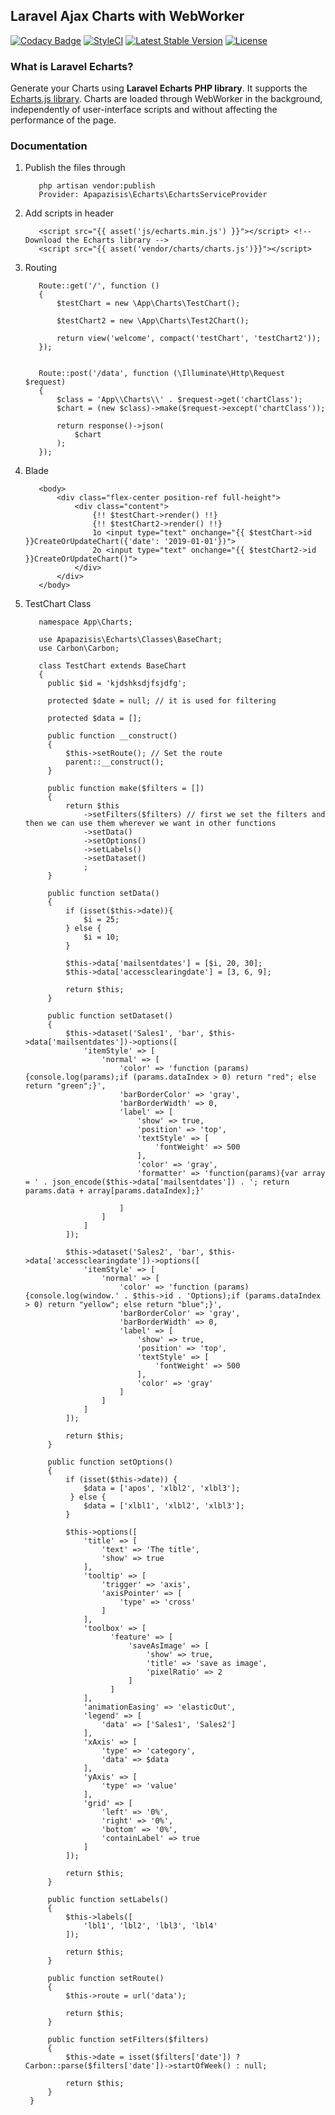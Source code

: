 ## Laravel Ajax Charts with WebWorker

   
[![Codacy Badge](https://api.codacy.com/project/badge/Grade/97da0999afa84e54ada46b1cabc8ee7c)](https://app.codacy.com/app/apapazisis/laracharts?utm_source=github.com&utm_medium=referral&utm_content=apapazisis/laracharts&utm_campaign=Badge_Grade_Dashboard)
<a href="https://github.styleci.io/repos/189413172"><img src="https://github.styleci.io/repos/189413172/shield?branch=master" alt="StyleCI"></a>
[![Latest Stable Version](https://poser.pugx.org/apapazisis/laravel-echarts/v/stable)](https://packagist.org/packages/apapazisis/laravel-echarts)
[![License](https://poser.pugx.org/apapazisis/laravel-echarts/license)](https://packagist.org/packages/apapazisis/laravel-echarts)


### What is Laravel Echarts?

Generate your Charts using **Laravel Echarts PHP library**. It supports the <a href="https://ecomfe.github.io/echarts-doc/public/en/tutorial.html#Get%20Started%20with%20ECharts%20in%205%20minutes" target="_blank">Echarts.js library</a>. Charts are loaded through WebWorker in the background, independently of user-interface scripts and without affecting the performance of the page.


### Documentation

1. Publish the files through 
          
          php artisan vendor:publish
          Provider: Apapazisis\Echarts\EchartsServiceProvider

2. Add scripts in header 
          
          <script src="{{ asset('js/echarts.min.js') }}"></script> <!-- Download the Echarts library -->
          <script src="{{ asset('vendor/charts/charts.js')}}"></script>

3. Routing

          Route::get('/', function ()
          {
              $testChart = new \App\Charts\TestChart();

              $testChart2 = new \App\Charts\Test2Chart();

              return view('welcome', compact('testChart', 'testChart2'));
          });


          Route::post('/data', function (\Illuminate\Http\Request $request)
          {
              $class = 'App\\Charts\\' . $request->get('chartClass');
              $chart = (new $class)->make($request->except('chartClass'));

              return response()->json(
                  $chart
              );
          });

4. Blade

          <body>
              <div class="flex-center position-ref full-height">
                  <div class="content">
                      {!! $testChart->render() !!}
                      {!! $testChart2->render() !!}
                      1o <input type="text" onchange="{{ $testChart->id }}CreateOrUpdateChart({'date': '2019-01-01'})">
                      2o <input type="text" onchange="{{ $testChart2->id }}CreateOrUpdateChart()">
                  </div>
              </div>
          </body>
              
4. TestChart Class
          
          namespace App\Charts;

          use Apapazisis\Echarts\Classes\BaseChart;
          use Carbon\Carbon;

          class TestChart extends BaseChart
          {
            public $id = 'kjdshksdjfsjdfg'; 
          
            protected $date = null; // it is used for filtering

            protected $data = [];

            public function __construct()
            {
                $this->setRoute(); // Set the route 
                parent::__construct();
            }

            public function make($filters = [])
            {
                return $this
                    ->setFilters($filters) // first we set the filters and then we can use them wherever we want in other functions
                    ->setData()
                    ->setOptions()
                    ->setLabels()
                    ->setDataset()
                    ;
            }

            public function setData()
            {
                if (isset($this->date)){
                    $i = 25;
                } else {
                    $i = 10;
                }
                
                $this->data['mailsentdates'] = [$i, 20, 30];
                $this->data['accessclearingdate'] = [3, 6, 9];

                return $this;
            }

            public function setDataset()
            {
                $this->dataset('Sales1', 'bar', $this->data['mailsentdates'])->options([
                    'itemStyle' => [
                        'normal' => [
                            'color' => 'function (params){console.log(params);if (params.dataIndex > 0) return "red"; else return "green";}',
                            'barBorderColor' => 'gray',
                            'barBorderWidth' => 0,
                            'label' => [
                                'show' => true,
                                'position' => 'top',
                                'textStyle' => [
                                    'fontWeight' => 500
                                ],
                                'color' => 'gray',
                                'formatter' => 'function(params){var array = ' . json_encode($this->data['mailsentdates']) . '; return params.data + array[params.dataIndex];}'
                    
                            ]
                        ]
                    ]
                ]);

                $this->dataset('Sales2', 'bar', $this->data['accessclearingdate'])->options([
                    'itemStyle' => [
                        'normal' => [
                            'color' => 'function (params){console.log(window.' . $this->id . 'Options);if (params.dataIndex > 0) return "yellow"; else return "blue";}',
                            'barBorderColor' => 'gray',
                            'barBorderWidth' => 0,
                            'label' => [
                                'show' => true,
                                'position' => 'top',
                                'textStyle' => [
                                    'fontWeight' => 500
                                ],
                                'color' => 'gray'
                            ]
                        ]
                    ]
                ]);

                return $this;
            }

            public function setOptions()
            {
                if (isset($this->date)) {
                    $data = ['apos', 'xlbl2', 'xlbl3'];
                 } else {
                    $data = ['xlbl1', 'xlbl2', 'xlbl3'];
                }
                
                $this->options([
                    'title' => [
                        'text' => 'The title',
                        'show' => true
                    ],
                    'tooltip' => [
                        'trigger' => 'axis',
                        'axisPointer' => [
                            'type' => 'cross'
                        ]
                    ],
                    'toolbox' => [
                          'feature' => [
                              'saveAsImage' => [
                                  'show' => true,
                                  'title' => 'save as image',
                                  'pixelRatio' => 2
                              ]
                          ]
                    ],
                    'animationEasing' => 'elasticOut',
                    'legend' => [
                        'data' => ['Sales1', 'Sales2']
                    ],
                    'xAxis' => [
                        'type' => 'category',
                        'data' => $data
                    ],
                    'yAxis' => [
                        'type' => 'value'
                    ],
                    'grid' => [
                        'left' => '0%',
                        'right' => '0%',
                        'bottom' => '0%',
                        'containLabel' => true
                    ]
                ]);

                return $this;
            }

            public function setLabels()
            {
                $this->labels([
                    'lbl1', 'lbl2', 'lbl3', 'lbl4'
                ]);

                return $this;
            }

            public function setRoute()
            {
                $this->route = url('data');

                return $this;
            }

            public function setFilters($filters)
            {
                $this->date = isset($filters['date']) ? Carbon::parse($filters['date'])->startOfWeek() : null;

                return $this;
            }
        }
